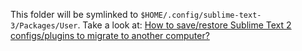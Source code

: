 This folder will be symlinked to `$HOME/.config/sublime-text-3/Packages/User`.
Take a look at: [How to save/restore Sublime Text 2 configs/plugins to migrate to another computer?](http://stackoverflow.com/a/11399206)
